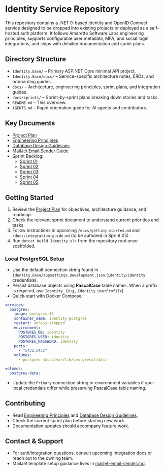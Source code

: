 # Identity Service Repository

This repository contains a .NET 9-based identity and OpenID Connect service designed to be dropped into existing projects or deployed as a self-hosted auth platform. It follows Amaretto Software Labs engineering principles, supports configurable user metadata, MFA, and social login integrations, and ships with detailed documentation and sprint plans.

## Directory Structure
- `Identity.Base/` – Primary ASP.NET Core minimal API project.
- `Identity.Base/docs/` – Service-specific architecture notes, ERDs, and onboarding guides.
- `docs/` – Architecture, engineering principles, sprint plans, and integration guides.
- `docs/sprints/` – Sprint-by-sprint plans breaking down stories and tasks.
- `README.md` – This overview.
- `AGENTS.md` – Rapid orientation guide for AI agents and contributors.

## Key Documents
- [Project Plan](docs/identity-oidc-project-plan.md)
- [Engineering Principles](docs/Engineering_Principles.md)
- [Database Design Guidelines](docs/Database_Design_Guidelines.md)
- [MailJet Email Sender Guide](docs/mailjet-email-sender.md)
- Sprint Backlog:
  - [Sprint 01](docs/sprints/sprint-01.md)
  - [Sprint 02](docs/sprints/sprint-02.md)
  - [Sprint 03](docs/sprints/sprint-03.md)
  - [Sprint 04](docs/sprints/sprint-04.md)
  - [Sprint 05](docs/sprints/sprint-05.md)

## Getting Started
1. Review the [Project Plan](docs/identity-oidc-project-plan.md) for objectives, architecture guidance, and roadmap.
2. Check the relevant sprint document to understand current priorities and tasks.
3. Follow instructions in upcoming `/docs/getting-started.md` and `/docs/integration-guide.md` (to be authored in Sprint 05).
4. Run `dotnet build Identity.sln` from the repository root once scaffolded.

### Local PostgreSQL Setup
- Use the default connection string found in `Identity.Base/appsettings.Development.json` (`identity/identity` credentials).
- Persist database objects using **PascalCase** table names. When a prefix is required, use `Identity_` (e.g., `Identity_UserProfile`).
- Quick-start with Docker Compose:

```yaml
services:
  postgres:
    image: postgres:16
    container_name: identity-postgres
    restart: unless-stopped
    environment:
      POSTGRES_DB: identity
      POSTGRES_USER: identity
      POSTGRES_PASSWORD: identity
    ports:
      - "5432:5432"
    volumes:
      - postgres-data:/var/lib/postgresql/data

volumes:
  postgres-data:
```

- Update the `Primary` connection string or environment variables if your local credentials differ while preserving PascalCase table naming.

## Contributing
- Read [Engineering Principles](docs/Engineering_Principles.md) and [Database Design Guidelines](docs/Database_Design_Guidelines.md).
- Check the current sprint plan before starting new work.
- Documentation updates should accompany feature work.

## Contact & Support
- For auth/integration questions, consult upcoming integration docs or reach out to the owning team.
- MailJet template setup guidance lives in [mailjet-email-sender.md](docs/mailjet-email-sender.md).
